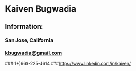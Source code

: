 # **Kaiven Bugwadia**
## Information:
### San Jose, California
### kbugwadia@gmail.com
###(1+)669-225-4614
###https://www.linkedin.com/in/kaiven/
